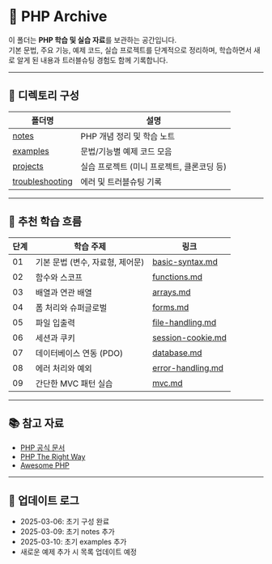 # 🐘 PHP Archive

이 폴더는 **PHP 학습 및 실습 자료**를 보관하는 공간입니다.  
기본 문법, 주요 기능, 예제 코드, 실습 프로젝트를 단계적으로 정리하며, 학습하면서 새로 알게 된 내용과 트러블슈팅 경험도 함께 기록합니다.

---

## 📂 디렉토리 구성

| 폴더명 | 설명 |
|---|---|
| [notes](./notes) | PHP 개념 정리 및 학습 노트 |
| [examples](./examples) | 문법/기능별 예제 코드 모음 |
| [projects](./projects) | 실습 프로젝트 (미니 프로젝트, 클론코딩 등) |
| [troubleshooting](./troubleshooting) | 에러 및 트러블슈팅 기록 |

---

## 📖 추천 학습 흐름

| 단계 | 학습 주제 | 링크 |
|---|---|---|
| 01 | 기본 문법 (변수, 자료형, 제어문) | [basic-syntax.md](./notes/basic-syntax.md) |
| 02 | 함수와 스코프 | [functions.md](./notes/functions.md) |
| 03 | 배열과 연관 배열 | [arrays.md](./notes/arrays.md) |
| 04 | 폼 처리와 슈퍼글로벌 | [forms.md](./notes/forms.md) |
| 05 | 파일 입출력 | [file-handling.md](./notes/file-handling.md) |
| 06 | 세션과 쿠키 | [session-cookie.md](./notes/session-cookie.md) |
| 07 | 데이터베이스 연동 (PDO) | [database.md](./notes/database.md) |
| 08 | 에러 처리와 예외 | [error-handling.md](./notes/error-handling.md) |
| 09 | 간단한 MVC 패턴 실습 | [mvc.md](./notes/mvc.md) |

---

## 📚 참고 자료

- [PHP 공식 문서](https://www.php.net/manual/en/)
- [PHP The Right Way](https://phptherightway.com/)
- [Awesome PHP](https://github.com/ziadoz/awesome-php)

---

## 📢 업데이트 로그
- 2025-03-06: 초기 구성 완료
- 2025-03-09: 초기 notes 추가
- 2025-03-10: 초기 examples 추가
- 새로운 예제 추가 시 목록 업데이트 예정

